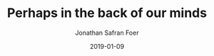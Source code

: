 ---
text: Perhaps in the back of our minds we already understand, without all the science I’ve discussed, that something terribly wrong is happening. Our sustenance now comes from misery. We know that if someone offers to show us a film on how our meat is produced, it will be a horror film. We perhaps know more than we care to admit, keeping it down in the dark places of our memory—disavowed. When we eat factory-farmed meat we live, literally, on tortured flesh. Increasingly, that tortured flesh is becoming our own.
author: Jonathan Safran Foer
source: Eating Animals
date: 2019-01-09
title: Perhaps in the back of our minds
layout: quotation
topics:
  - Veganism
  - Vegetarianism
  - Animal Rights
user: phocks
---